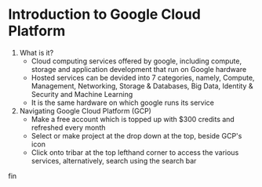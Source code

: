 # Introduction to Google Cloud Platform

1. What is it?
    - Cloud computing services offered by google, including compute, storage and application development that run on Google hardware
    - Hosted services can be devided into 7 categories, namely, Compute, Management, Networking, Storage & Databases, Big Data, Identity & Security and Machine Learning
    - It is the same hardware on which google runs its service
2. Navigating Google Cloud Platform (GCP)
    - Make a free account which is topped up with $300 credits and refreshed every month
    - Select or make project at the drop down at the top, beside GCP's icon
    - Click onto tribar at the top lefthand corner to access the various services, alternatively, search using the search bar

fin
